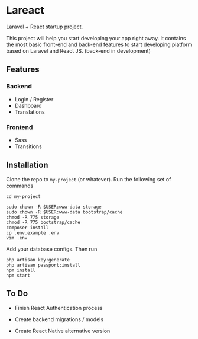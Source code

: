 # Lareact

Laravel + React startup project. 

This project will help you start developing your app right away. It contains the most basic front-end and back-end features to start developing platform based on Laravel and React JS. (back-end in development)



## Features

### Backend
- Login / Register
- Dashboard
- Translations
### Frontend
- Sass
- Transitions









## Installation

Clone the repo to `my-project` (or whatever). Run the following set of commands
```
cd my-project
```
```
sudo chown -R $USER:www-data storage
sudo chown -R $USER:www-data bootstrap/cache
chmod -R 775 storage
chmod -R 775 bootstrap/cache
composer install
cp .env.example .env
vim .env
```
Add your database configs. Then run
```
php artisan key:generate
php artisan passport:install
npm install
npm start
```


## To Do

- Finish React Authentication process

- Create backend migrations / models
- Create React Native alternative version

